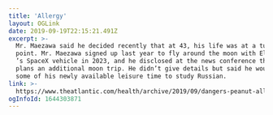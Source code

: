 ```yaml
---
title: 'Allergy'
layout: OGLink
date: 2019-09-19T22:15:21.491Z
excerpt: >-
  Mr. Maezawa said he decided recently that at 43, his life was at a turning
  point. Mr. Maezawa signed up last year to fly around the moon with Elon Musk
  ’s SpaceX vehicle in 2023, and he disclosed at the news conference that he
  plans an additional moon trip. He didn’t give details but said he would use
  some of his newly available leisure time to study Russian.
link: >-
  https://www.theatlantic.com/health/archive/2019/09/dangers-peanut-allergy-drug/597997/
ogInfoId: 1644303871
---
```


